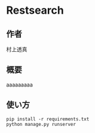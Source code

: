 # Restsearch

## 作者
村上透真

## 概要

aaaaaaaaa

## 使い方

```shell
pip install -r requirements.txt
python manage.py runserver
```


